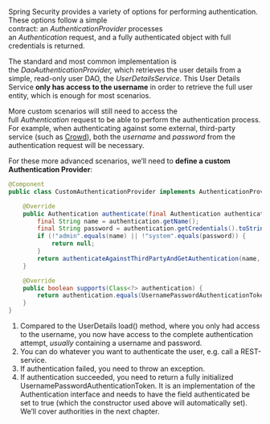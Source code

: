 Spring Security provides a variety of options for performing authentication. These options follow a simple contract: an _AuthenticationProvider_ processes an _Authentication_ request, and a fully authenticated object with full credentials is returned.

The standard and most common implementation is the _DaoAuthenticationProvider,_ which retrieves the user details from a simple, read-only user DAO, the _UserDetailsService_. This User Details Service **only has access to the username** in order to retrieve the full user entity, which is enough for most scenarios.

More custom scenarios will still need to access the full _Authentication_ request to be able to perform the authentication process. For example, when authenticating against some external, third-party service (such as [Crowd](https://www.atlassian.com/software/crowd "Crowd - Identity Management")), both the _username_ and _password_ from the authentication request will be necessary.

For these more advanced scenarios, we’ll need to **define a custom Authentication Provider**:

```java
@Component
public class CustomAuthenticationProvider implements AuthenticationProvider {

    @Override
    public Authentication authenticate(final Authentication authentication) throws AuthenticationException {
        final String name = authentication.getName();
        final String password = authentication.getCredentials().toString();
        if (!"admin".equals(name) || !"system".equals(password)) {
            return null;
        }
        return authenticateAgainstThirdPartyAndGetAuthentication(name, password);
    }

    @Override
    public boolean supports(Class<?> authentication) {
        return authentication.equals(UsernamePasswordAuthenticationToken.class);
    }
}
```

1. Compared to the UserDetails load() method, where you only had access to the username, you now have access to the complete authentication attempt, _usually_ containing a username and password.
2. You can do whatever you want to authenticate the user, e.g. call a REST-service.
3. If authentication failed, you need to throw an exception.
4. If authentication succeeded, you need to return a fully initialized UsernamePasswordAuthenticationToken. It is an implementation of the Authentication interface and needs to have the field authenticated be set to true (which the constructor used above will automatically set). We’ll cover authorities in the next chapter.